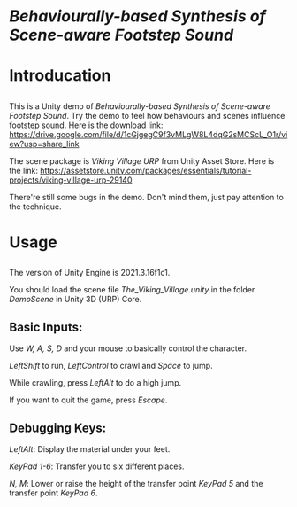 # *Behaviourally-based Synthesis of Scene-aware Footstep Sound*
# Introducation
##
  This is a Unity demo of *Behaviourally-based Synthesis of Scene-aware Footstep Sound*. Try the demo to feel how behaviours and scenes influence footstep sound. Here is the download link: https://drive.google.com/file/d/1cGjgegC9f3vMLgW8L4dqG2sMCScL_O1r/view?usp=share_link
  
  The scene package is *Viking Village URP* from Unity Asset Store. 
  Here is the link: https://assetstore.unity.com/packages/essentials/tutorial-projects/viking-village-urp-29140

  There're still some bugs in the demo. Don't mind them, just pay attention to the technique.
 
# Usage
##
  The version of Unity Engine is 2021.3.16f1c1.

  You should load the scene file *The_Viking_Village.unity* in the folder *DemoScene* in Unity 3D (URP) Core.
## Basic Inputs:
  Use *W, A, S, D* and your mouse to basically control the character.
  
  *LeftShift* to run, *LeftControl* to crawl and *Space* to jump.

  While crawling, press *LeftAlt* to do a high jump.

  If you want to quit the game, press *Escape*.

## Debugging Keys:

  *LeftAlt*: Display the material under your feet.

  *KeyPad 1-6*: Transfer you to six different places.

  *N, M*: Lower or raise the height of the transfer point *KeyPad 5* and the transfer point *KeyPad 6*.
